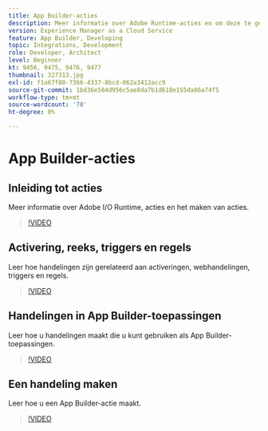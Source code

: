 ```yaml
---
title: App Builder-acties
description: Meer informatie over Adobe Runtime-acties en om deze te gebruiken in App Builder-toepassingen.
version: Experience Manager as a Cloud Service
feature: App Builder, Developing
topic: Integrations, Development
role: Developer, Architect
level: Beginner
kt: 9456, 9475, 9476, 9477
thumbnail: 327313.jpg
exl-id: f1a67f80-7366-4337-8bcd-062a3412acc9
source-git-commit: 1bd36e584d956c5ae8da7b1d618e155da86a74f5
workflow-type: tm+mt
source-wordcount: '78'
ht-degree: 0%

---
```


# App Builder-acties

## Inleiding tot acties

Meer informatie over Adobe I/O Runtime, acties en het maken van acties.

>[!VIDEO](https://video.tv.adobe.com/v/339192/?quality=12&learn=on)

## Activering, reeks, triggers en regels

Leer hoe handelingen zijn gerelateerd aan activeringen, webhandelingen, triggers en regels.

>[!VIDEO](https://video.tv.adobe.com/v/339193/?quality=12&learn=on)

## Handelingen in App Builder-toepassingen

Leer hoe u handelingen maakt die u kunt gebruiken als App Builder-toepassingen.

>[!VIDEO](https://video.tv.adobe.com/v/339194/?quality=12&learn=on)

## Een handeling maken

Leer hoe u een App Builder-actie maakt.

>[!VIDEO](https://video.tv.adobe.com/v/339195/?quality=12&learn=on)
